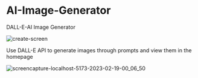 # AI-Image-Generator
DALL-E-AI Image Generator

![create-screen](https://user-images.githubusercontent.com/96745264/219882597-adc9d452-2749-47ed-9e4e-e4eb5759a672.png)

Use DALL-E API to generate images through prompts and view them in the homepage

![screencapture-localhost-5173-2023-02-19-00_06_50](https://user-images.githubusercontent.com/96745264/219882681-7adbb7c5-6dd6-4821-9fb7-e0d42bb7e2c8.png)
